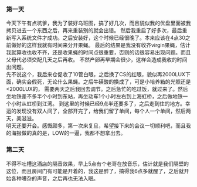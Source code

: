 ### 第一天
今天下午有点坑爹，我为了装好乌班图，搞了好几次，而且貌似我的优盘里面被我拷贝进去一个东西之后，再来重装别的就会出错。
然后我重启了好多次，最后重新写入系统文件才成功。之后安装好，这个时候已经很晚了。本来应该在4点30之前做好的这样我就有时间来分开果蝇。
最后的结果是我没有收齐virgin果蝇，估计我就算收也收不齐，还是收果蝇的时间点很重要，否则的话很容易出现问题。而且父母代必须交配几天之后再收。
不然产卵再早期会很少，这样会造成我收的时间出问题。  
先不说这个，我后来仓促收了10管白眼，之后换了CS的红眼，貌似再2000LUX下面，确实会假死，无论什么果蝇。之后牛磺酸的换成了，可是小培养箱的光照还是<2000LUX的，
需要两天之后我回去调节。之后急忙的吃过饭，就过来了。然后坐地铁差不多半个小时到东站，再坐动车1个小时左右到上海虹桥，之后做地铁一个小时从虹桥到江湾。
到这里的时候已经9点半还要多了，之后走到住的地方。幸运的发现没有双人间了，全部开完了，给我们留了单间，每个人一个单间，然后两天，美滋滋。  
明天还要开会。感慨颇多，第一次来复旦，希望接下来的会议一切顺利吧，而且我的海报做的真的是，LOW的一逼，我都不想拿出去。
### 第二天
不得不吐槽这酒店的隔音效果，早上5点有个老哥在放音乐，估计就是我们隔壁的这位，而且房间门有可能是开着的，我这是醉了，搞得我6点多就醒了，之后就开始各种嘈杂的声音，之后再也无法入眠。
